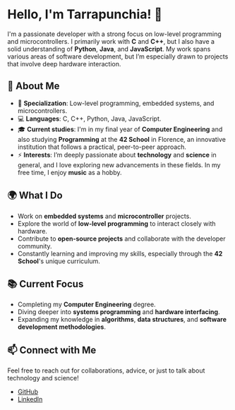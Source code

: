 # Hello, I'm Tarrapunchia! 👋

I'm a passionate developer with a strong focus on low-level programming and microcontrollers. I primarily work with **C** and **C++**, but I also have a solid understanding of **Python**, **Java**, and **JavaScript**. My work spans various areas of software development, but I’m especially drawn to projects that involve deep hardware interaction.

## 🚀 About Me

- 🔧 **Specialization**: Low-level programming, embedded systems, and microcontrollers.
- 💻 **Languages**: C, C++, Python, Java, JavaScript.
- 🎓 **Current studies**: I'm in my final year of **Computer Engineering** and also studying **Programming** at the **42 School** in Florence, an innovative institution that follows a practical, peer-to-peer approach.
- ⚡ **Interests**: I’m deeply passionate about **technology** and **science** in general, and I love exploring new advancements in these fields. In my free time, I enjoy **music** as a hobby.

## 🌍 What I Do

- Work on **embedded systems** and **microcontroller** projects.
- Explore the world of **low-level programming** to interact closely with hardware.
- Contribute to **open-source projects** and collaborate with the developer community.
- Constantly learning and improving my skills, especially through the **42 School**'s unique curriculum.

## 📚 Current Focus

- Completing my **Computer Engineering** degree.
- Diving deeper into **systems programming** and **hardware interfacing**.
- Expanding my knowledge in **algorithms**, **data structures**, and **software development methodologies**.

## 📫 Connect with Me

Feel free to reach out for collaborations, advice, or just to talk about technology and science!

- [GitHub](https://github.com/Tarrapunchia)
- [LinkedIn](https://www.linkedin.com/in/fabio-zucconi-221b95173)
